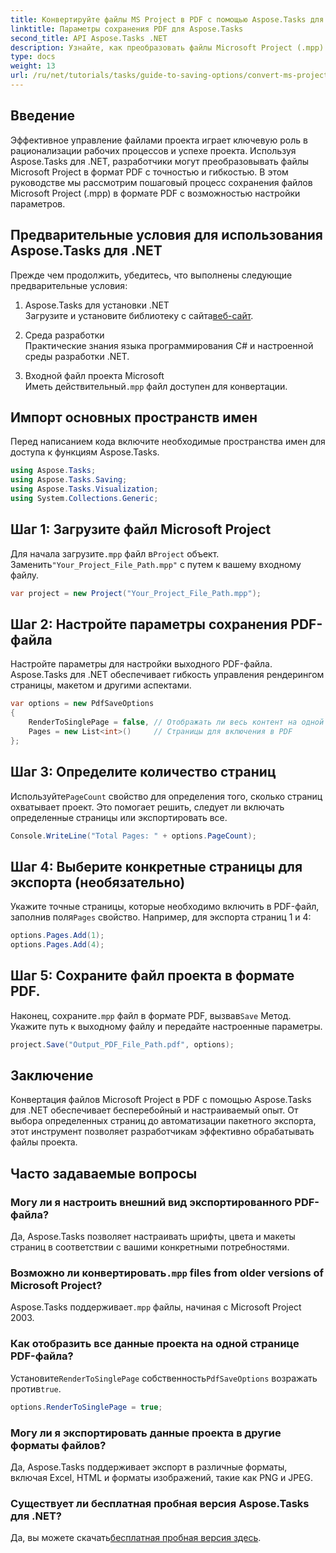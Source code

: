 ```yaml
---
title: Конвертируйте файлы MS Project в PDF с помощью Aspose.Tasks для .NET
linktitle: Параметры сохранения PDF для Aspose.Tasks
second_title: API Aspose.Tasks .NET
description: Узнайте, как преобразовать файлы Microsoft Project (.mpp) в PDF с помощью Aspose.Tasks для .NET. Следуйте этому пошаговому руководству, чтобы настроить вывод PDF, выбрать определенные страницы и автоматизировать пакетные преобразования.
type: docs
weight: 13
url: /ru/net/tutorials/tasks/guide-to-saving-options/convert-ms-project-files-to-pdf/
---
```

## Введение

Эффективное управление файлами проекта играет ключевую роль в рационализации рабочих процессов и успехе проекта. Используя Aspose.Tasks для .NET, разработчики могут преобразовывать файлы Microsoft Project в формат PDF с точностью и гибкостью. В этом руководстве мы рассмотрим пошаговый процесс сохранения файлов Microsoft Project (.mpp) в формате PDF с возможностью настройки параметров.

## Предварительные условия для использования Aspose.Tasks для .NET

Прежде чем продолжить, убедитесь, что выполнены следующие предварительные условия:

1. Aspose.Tasks для установки .NET  
    Загрузите и установите библиотеку с сайта[веб-сайт](https://releases.aspose.com/tasks/net/).

2. Среда разработки  
   Практические знания языка программирования C# и настроенной среды разработки .NET.

3. Входной файл проекта Microsoft  
   Иметь действительный`.mpp` файл доступен для конвертации.

## Импорт основных пространств имен

Перед написанием кода включите необходимые пространства имен для доступа к функциям Aspose.Tasks. 

```csharp
using Aspose.Tasks;
using Aspose.Tasks.Saving;
using Aspose.Tasks.Visualization;
using System.Collections.Generic;
```

## Шаг 1: Загрузите файл Microsoft Project

 Для начала загрузите`.mpp` файл в`Project` объект. Заменить`"Your_Project_File_Path.mpp"` с путем к вашему входному файлу.

```csharp
var project = new Project("Your_Project_File_Path.mpp");
```

## Шаг 2: Настройте параметры сохранения PDF-файла

Настройте параметры для настройки выходного PDF-файла. Aspose.Tasks для .NET обеспечивает гибкость управления рендерингом страницы, макетом и другими аспектами.

```csharp
var options = new PdfSaveOptions
{
    RenderToSinglePage = false, // Отображать ли весь контент на одной странице
    Pages = new List<int>()     // Страницы для включения в PDF
};
```

## Шаг 3: Определите количество страниц

 Используйте`PageCount` свойство для определения того, сколько страниц охватывает проект. Это помогает решить, следует ли включать определенные страницы или экспортировать все.

```csharp
Console.WriteLine("Total Pages: " + options.PageCount);
```

## Шаг 4: Выберите конкретные страницы для экспорта (необязательно)

 Укажите точные страницы, которые необходимо включить в PDF-файл, заполнив поля`Pages` свойство. Например, для экспорта страниц 1 и 4:

```csharp
options.Pages.Add(1);
options.Pages.Add(4);
```

## Шаг 5: Сохраните файл проекта в формате PDF.

Наконец, сохраните`.mpp` файл в формате PDF, вызвав`Save` Метод. Укажите путь к выходному файлу и передайте настроенные параметры.

```csharp
project.Save("Output_PDF_File_Path.pdf", options);
```

## Заключение

Конвертация файлов Microsoft Project в PDF с помощью Aspose.Tasks для .NET обеспечивает бесперебойный и настраиваемый опыт. От выбора определенных страниц до автоматизации пакетного экспорта, этот инструмент позволяет разработчикам эффективно обрабатывать файлы проекта.

## Часто задаваемые вопросы

### Могу ли я настроить внешний вид экспортированного PDF-файла?
Да, Aspose.Tasks позволяет настраивать шрифты, цвета и макеты страниц в соответствии с вашими конкретными потребностями.

###  Возможно ли конвертировать`.mpp` files from older versions of Microsoft Project?
 Aspose.Tasks поддерживает`.mpp` файлы, начиная с Microsoft Project 2003.

### Как отобразить все данные проекта на одной странице PDF-файла?
 Установите`RenderToSinglePage` собственность`PdfSaveOptions` возражать против`true`.

```csharp
options.RenderToSinglePage = true;
```

### Могу ли я экспортировать данные проекта в другие форматы файлов?
Да, Aspose.Tasks поддерживает экспорт в различные форматы, включая Excel, HTML и форматы изображений, такие как PNG и JPEG.

### Существует ли бесплатная пробная версия Aspose.Tasks для .NET?
 Да, вы можете скачать[бесплатная пробная версия здесь](https://releases.aspose.com/).